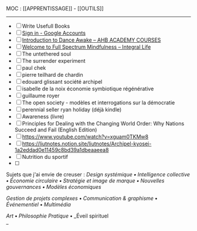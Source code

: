 MOC : [[APPRENTISSAGE]] - [[OUTILS]]
***

- [ ] Write Usefull Books
- [ ] [Sign in - Google Accounts](https://classroom.google.com/u/0/c/NTY4MDg4MDE5MDcw/m/NTY4MDkwNTMzODU0/details)
- [ ] [Introduction to Dance Awake – AHB ACADEMY COURSES](https://awakehumanbeing.org/lessons/body-scan-warmup/)
- [ ] [Welcome to Full Spectrum Mindfulness – Integral Life](https://integrallife.com/course/full-spectrum-mindfulness-6/module-1/142652-2/)
- [ ] The untethered soul
- [ ] The surrender experiment
- [ ] paul chek
- [ ] pierre teilhard de chardin
- [ ] edouard glissant société archipel
- [ ] isabelle de la noix économie symbiotique régénérative
- [ ] guillaume royer 
- [ ] The open society - modèles et interrogations sur la démocratie
- [ ] perennial seller ryan holiday (déjà kindle)
- [ ] Awareness (livre) 
- [ ] Principles for Dealing with the Changing World Order: Why Nations Succeed and Fail (English Edition)
- [ ] https://www.youtube.com/watch?v=xguam0TKMw8
- [ ] https://liutnotes.notion.site/liutnotes/Archipel-kyosei-1a2eddad0e11459c8bd39a1dbeaaeea8
- [ ] Nutrition du sportif
- [ ] 


Sujets que j'ai envie de creuser : 
_Design systémique **•** Intelligence collective **•** Économie circulaire **•** Stratégie et image de marque **•** Nouvelles gouvernances **•** Modèles économiques_

_Gestion de projets complexes_ **•** _Communication & graphisme_ **•** _Événementiel_ **•** _Multimédia_

_Art_ **•** _Philosophie Pratique_ **•** _Éveil spirituel  
_